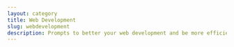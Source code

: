 ```yaml
---
layout: category
title: Web Development
slug: webdevelopment
description: Prompts to better your web development and be more efficient
---
```


